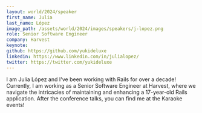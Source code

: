 ```yaml
---
layout: world/2024/speaker
first_name: Julia
last_name: López
image_path: /assets/world/2024/images/speakers/j-lopez.png
role: Senior Software Engineer
company: Harvest
keynote:
github: https://github.com/yukideluxe
linkedin: https://www.linkedin.com/in/julialopez/
twitter: https://twitter.com/yukideluxe
---
```


I am Julia López and I've been working with Rails for over a decade! Currently, I am working as a Senior Software Engineer at Harvest, where we navigate the intricacies of maintaining and enhancing a 17-year-old Rails application. After the conference talks, you can find me at the Karaoke events!